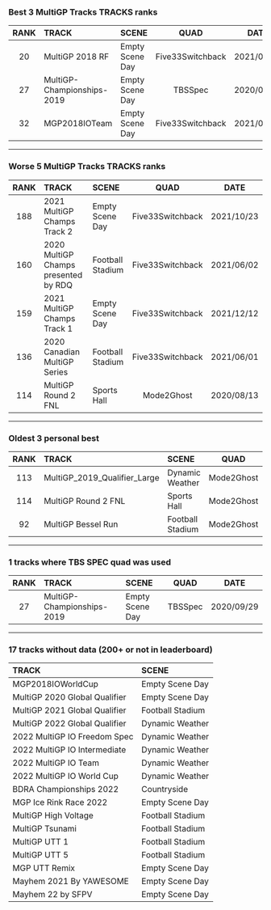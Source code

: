 ### Best 3 MultiGP Tracks TRACKS ranks
|RANK|TRACK|SCENE|QUAD|DATE|
|:---:|:---|:---|:---:|:---:|
|20|MultiGP 2018 RF|Empty Scene Day|Five33Switchback|2021/06/21|
|27|MultiGP-Championships-2019|Empty Scene Day|TBSSpec|2020/09/29|
|32|MGP2018IOTeam|Empty Scene Day|Five33Switchback|2021/06/12|
---
### Worse 5 MultiGP Tracks TRACKS ranks
|RANK|TRACK|SCENE|QUAD|DATE|
|:---:|:---|:---|:---:|:---:|
|188|2021 MultiGP Champs Track 2|Empty Scene Day|Five33Switchback|2021/10/23|
|160|2020 MultiGP Champs presented by RDQ|Football Stadium|Five33Switchback|2021/06/02|
|159|2021 MultiGP Champs Track 1|Empty Scene Day|Five33Switchback|2021/12/12|
|136|2020 Canadian MultiGP Series|Football Stadium|Five33Switchback|2021/06/01|
|114|MultiGP Round 2 FNL|Sports Hall|Mode2Ghost|2020/08/13|
---
### Oldest 3 personal best
|RANK|TRACK|SCENE|QUAD|DATE|
|:---:|:---|:---|:---:|:---:|
|113|MultiGP_2019_Qualifier_Large|Dynamic Weather|Mode2Ghost|2020/08/05|
|114|MultiGP Round 2 FNL|Sports Hall|Mode2Ghost|2020/08/13|
|92|MultiGP Bessel Run|Football Stadium|Mode2Ghost|2020/08/14|
---
### 1 tracks where TBS SPEC quad was used
|RANK|TRACK|SCENE|QUAD|DATE|
|:---:|:---|:---|:---:|:---:|
|27|MultiGP-Championships-2019|Empty Scene Day|TBSSpec|2020/09/29|
---
### 17 tracks without data (200+ or not in leaderboard)
|TRACK|SCENE|
|:---|:---|
|MGP2018IOWorldCup|Empty Scene Day|
|MultiGP 2020 Global Qualifier|Empty Scene Day|
|MultiGP 2021 Global Qualifier|Football Stadium|
|MultiGP 2022 Global Qualifier|Dynamic Weather|
|2022 MultiGP IO Freedom Spec|Dynamic Weather|
|2022 MultiGP IO Intermediate|Dynamic Weather|
|2022 MultiGP IO Team|Dynamic Weather|
|2022 MultiGP IO World Cup|Dynamic Weather|
|BDRA Championships 2022|Countryside|
|MGP Ice Rink Race 2022|Empty Scene Day|
|MultiGP High Voltage|Football Stadium|
|MultiGP Tsunami|Football Stadium|
|MultiGP UTT 1|Football Stadium|
|MultiGP UTT 5|Football Stadium|
|MGP UTT Remix|Empty Scene Day|
|Mayhem 2021 By YAWESOME|Empty Scene Day|
|Mayhem 22 by SFPV|Empty Scene Day|
